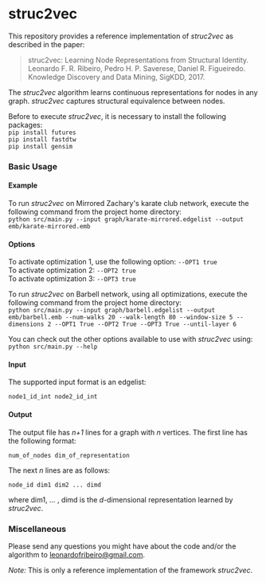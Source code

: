 # struc2vec

This repository provides a reference implementation of *struc2vec* as described in the paper:<br>
> struc2vec: Learning Node Representations from Structural Identity.<br>
> Leonardo F. R. Ribeiro, Pedro H. P. Saverese, Daniel R. Figueiredo.<br>
> Knowledge Discovery and Data Mining, SigKDD, 2017.<br>

The *struc2vec* algorithm learns continuous representations for nodes in any graph. *struc2vec* captures structural equivalence between nodes.  

Before to execute *struc2vec*, it is necessary to install the following packages:
<br/>
``pip install futures``
<br/>
``pip install fastdtw``
<br/>
``pip install gensim``

### Basic Usage

#### Example
To run *struc2vec* on Mirrored Zachary's karate club network, execute the following command from the project home directory:<br/>
	``python src/main.py --input graph/karate-mirrored.edgelist --output emb/karate-mirrored.emb``

#### Options

To activate optimization 1, use the following option:
``--OPT1 true``
<br/>
To activate optimization 2:
``--OPT2 true``
<br/>
To activate optimization 3:
``--OPT3 true``
<br/>

To run *struc2vec* on Barbell network, using all optimizations, execute the following command from the project home directory:
<br/>
``python src/main.py --input graph/barbell.edgelist --output emb/barbell.emb --num-walks 20 --walk-length 80 --window-size 5 --dimensions 2 --OPT1 True --OPT2 True --OPT3 True --until-layer 6``


You can check out the other options available to use with *struc2vec* using:<br/>
	``python src/main.py --help``

#### Input
The supported input format is an edgelist:

	node1_id_int node2_id_int
		

#### Output
The output file has *n+1* lines for a graph with *n* vertices. 
The first line has the following format:

	num_of_nodes dim_of_representation

The next *n* lines are as follows:
	
	node_id dim1 dim2 ... dimd

where dim1, ... , dimd is the *d*-dimensional representation learned by *struc2vec*.


### Miscellaneous

Please send any questions you might have about the code and/or the algorithm to <leonardofribeiro@gmail.com>.

*Note:* This is only a reference implementation of the framework *struc2vec*.
